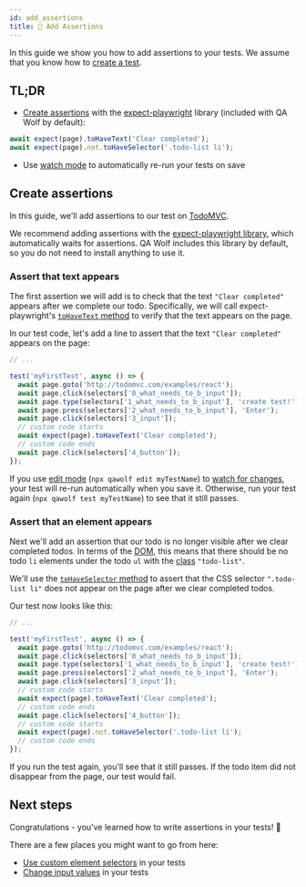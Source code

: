 ```yaml
---
id: add_assertions
title: 💪 Add Assertions
---
```


In this guide we show you how to add assertions to your tests. We assume that you know how to [create a test](create_a_test).

## TL;DR

- [Create assertions](#create-assertions) with the [expect-playwright](https://github.com/playwright-community/expect-playwright) library (included with QA Wolf by default):

```js
await expect(page).toHaveText('Clear completed');
await expect(page).not.toHaveSelector('.todo-list li');
```

- Use [watch mode](edit_a_test#watch-mode) to automatically re-run your tests on save

## Create assertions

In this guide, we'll add assertions to our test on [TodoMVC](http://todomvc.com/examples/react).

We recommend adding assertions with the [expect-playwright library](https://github.com/playwright-community/expect-playwright), which automatically waits for assertions. QA Wolf includes this library by default, so you do not need to install anything to use it.

### Assert that text appears

The first assertion we will add is to check that the text `"Clear completed"` appears after we complete our todo. Specifically, we will call expect-playwright's [`toHaveText` method](https://github.com/playwright-community/expect-playwright#tohavetext) to verify that the text appears on the page.

In our test code, let's add a line to assert that the text `"Clear completed"` appears on the page:

```js
// ...

test('myFirstTest', async () => {
  await page.goto('http://todomvc.com/examples/react');
  await page.click(selectors['0_what_needs_to_b_input']);
  await page.type(selectors['1_what_needs_to_b_input'], 'create test!');
  await page.press(selectors['2_what_needs_to_b_input'], 'Enter');
  await page.click(selectors['3_input']);
  // custom code starts
  await expect(page).toHaveText('Clear completed');
  // custom code ends
  await page.click(selectors['4_button']);
});
```

If you use [edit mode](edit_a_test) (`npx qawolf edit myTestName`) to [watch for changes](edit_a_test#watch-mode), your test will re-run automatically when you save it. Otherwise, run your test again (`npx qawolf test myTestName`) to see that it still passes.

### Assert that an element appears

Next we'll add an assertion that our todo is no longer visible after we clear completed todos. In terms of the [DOM](https://developer.mozilla.org/en-US/docs/Web/API/Document_Object_Model), this means that there should be no todo `li` elements under the todo `ul` with the [class](https://developer.mozilla.org/en-US/docs/Web/CSS/Class_selectors) `"todo-list"`.

We'll use the [`toHaveSelector` method](https://github.com/playwright-community/expect-playwright#toHaveSelector) to assert that the CSS selector `".todo-list li"` does not appear on the page after we clear completed todos.

Our test now looks like this:

```js
// ...

test('myFirstTest', async () => {
  await page.goto('http://todomvc.com/examples/react');
  await page.click(selectors['0_what_needs_to_b_input']);
  await page.type(selectors['1_what_needs_to_b_input'], 'create test!');
  await page.press(selectors['2_what_needs_to_b_input'], 'Enter');
  await page.click(selectors['3_input']);
  // custom code starts
  await expect(page).toHaveText('Clear completed');
  // custom code ends
  await page.click(selectors['4_button']);
  // custom code starts
  await expect(page).not.toHaveSelector('.todo-list li');
  // custom code ends
});
```

If you run the test again, you'll see that it still passes. If the todo item did not disappear from the page, our test would fail.

## Next steps

Congratulations - you've learned how to write assertions in your tests! 🎉

There are a few places you might want to go from here:

- [Use custom element selectors](use_custom_selectors) in your tests
- [Change input values](change_input_values) in your tests

